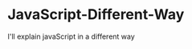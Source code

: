                                                                                                                                                                                                                                                                                 
# JavaScript-Different-Way
I'll explain javaScript in a different way       
  









